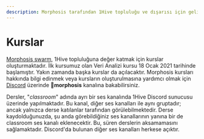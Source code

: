 ```yaml
---
description: Morphosis tarafından 1Hive topluluğu ve dışarısı için geliştirilen kuslar
---
```


# Kurslar

[Morphosis swarm](../swarms/morphosis.md), 1Hive topluluğuna değer katmak için kurslar oluşturmaktadır. İlk kursumuz olan Veri Analizi kursu 18 Ocak 2021 tarihinde başlamıştır. Yakın zamanda başka kurslar da açılacaktır. Morphosis kursları hakkında bilgi edinmek veya kursların oluşturulmasına yardımcı olmak için [Discord](https://discord.gg/y7gFW4UCHk) üzerinde 🦋**morphosis** kanalına bakabilirsiniz.

Dersler, "_classroom_" adında ayrı bir ses kanalında 1Hive Discord sunucusu üzerinde yapılmaktadır. Bu kanal, diğer ses kanalları ile aynı gruptadır; ancak yalnızca derse katılanlar tarafından görülebilmektedir. Derse kaydolduğunuzda, şu anda görebildiğiniz ses kanallarının yanına bir de classroom ses kanalı eklenecektir. Bu, süren derslerin aksamamasını sağlamaktadır. Discord'da bulunan diğer ses kanalları herkese açıktır.

